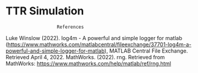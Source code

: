 # TTR Simulation
                       References
Luke Winslow (2022). log4m - A powerful and simple logger for matlab 
    (https://www.mathworks.com/matlabcentral/fileexchange/37701-log4m-a-powerful-and-simple-logger-for-matlab), MATLAB Central File Exchange. Retrieved April 4, 2022.
MathWorks. (2022). rng. Retrieved from MathWorks: https://www.mathworks.com/help/matlab/ref/rng.html